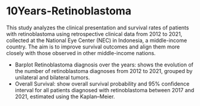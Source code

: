 # 10Years-Retinoblastoma
This study analyzes the clinical presentation and survival rates of patients with retinoblastoma using retrospective clinical data from 2012 to 2021, collected at the National Eye Center (NEC) in Indonesia, a middle-income country. The aim is to improve survival outcomes and align them more closely with those observed in other middle-income nations.

- Barplot Retinoblastoma diagnosis over the years: shows the evolution of the number of retinoblastoma diagnoses from 2012 to 2021, grouped by unilateral and bilateral tumors.
- Overall Survival: show overall survival probability and 95% confidence interval for all patients diagnosed with retinoblastoma between 2017 and 2021, estimated using the Kaplan–Meier.
